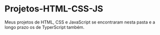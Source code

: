 # Projetos-HTML-CSS-JS
Meus projetos de HTML, CSS e JavaScript se encontraram nesta pasta e a longo prazo os de TyperScript também.
